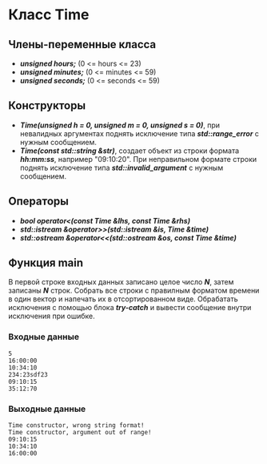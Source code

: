 # Класс Time
## Члены-переменные класса
* ***unsigned hours;*** (0 <= hours <= 23)
* ***unsigned minutes;*** (0 <= minutes <= 59)
* ***unsigned seconds;*** (0 <= seconds <= 59)

## Конструкторы
* ***Time(unsigned h = 0, unsigned m = 0, unsigned s = 0)***,
при невалидных аргументах поднять исключение типа ***std::range_error***
с нужным сообщением.
* ***Time(const std::string &str)***, создает объект из строки формата ***hh:mm:ss***,
например "09:10:20". При неправильном формате строки поднять исключение типа ***std::invalid_argument***
с нужным сообщением.

## Операторы
* ***bool operator<(const Time &lhs, const Time &rhs)***
* ***std::istream &operator>>(std::istream &is, Time &time)***
* ***std::ostream &operator<<(std::ostream &os, const Time &time)***

## Функция main
В первой строке входных данных записано целое число ***N***,
затем записаны ***N*** строк.
Собрать все строки с правилным форматом времени в один вектор
и напечать их в отсортированном виде.
Обрабатать исключения с помощью блока ***try-catch***
и вывести сообщение внутри исключения при ошибке.

### Входные данные
```
5
16:00:00
10:34:10
234:23sdf23
09:10:15
35:12:70
```

### Выходные данные
```
Time constructor, wrong string format!
Time constructor, argument out of range!
09:10:15
10:34:10
16:00:00
```
